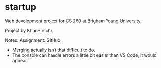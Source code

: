 # startup
Web development project for CS 260 at Brigham Young University.

Project by Khai Hirschi.

Notes:
Assignment: GitHub
- Merging actually isn't that difficult to do.
- The console can handle errors a little bit easier than VS Code, it would appear.